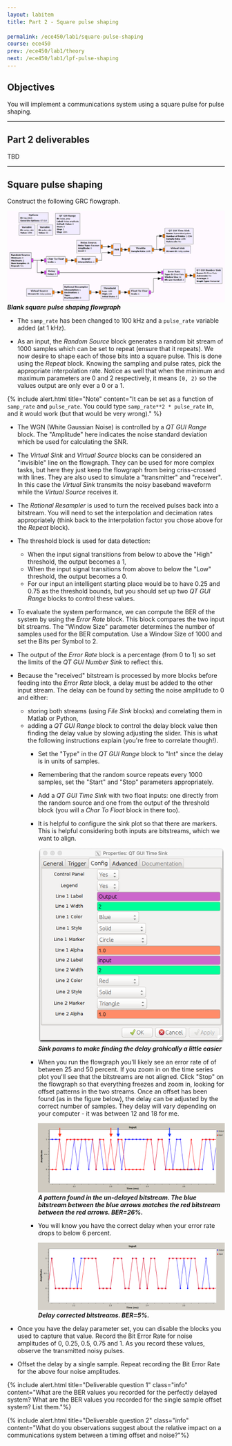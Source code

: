 ```yaml
---
layout: labitem
title: Part 2 - Square pulse shaping

permalink: /ece450/lab1/square-pulse-shaping
course: ece450
prev: /ece450/lab1/theory
next: /ece450/lab1/lpf-pulse-shaping
---
```


## Objectives

You will implement a communications system using a square pulse for pulse shaping.

<!-- TODO check under "Lab instructions" heading -->

---

## Part 2 deliverables

TBD

---

## Square pulse shaping

Construct the following GRC flowgraph.

  ![square-pulses-blank-flowgraph.png](figures/square-pulses-blank-flowgraph.png) <br>
  __*Blank square pulse shaping flowgraph*__

- The `samp_rate` has been changed to 100 kHz and a `pulse_rate` variable added (at 1 kHz).

- As an input, the *Random Source* block generates a random bit stream of 1000 samples which can be set to repeat (ensure that it repeats). We now desire to shape each of those bits into a square pulse. This is done using the *Repeat* block. Knowing the sampling and pulse rates, pick the appropriate interpolation rate. Notice as well that when the minimum and maximum parameters are 0 and 2 respectively, it means `[0, 2)` so the values output are only ever a 0 or a 1.

{% include alert.html title="Note" content="It can be set as a function of `samp_rate` and `pulse_rate`. You could type `samp_rate**2 * pulse_rate` in, and it would work (but that would be very wrong)." %}

- The WGN (White Gaussian Noise) is controlled by a *QT GUI Range* block. The "Amplitude" here indicates the noise standard deviation which be used for calculating the SNR.

- The *Virtual Sink* and *Virtual Source* blocks can be considered an "invisible" line on the flowgraph. They can be used for more complex tasks, but here they just keep the flowgraph from being criss-crossed with lines. They are also used to simulate a "transmitter" and "receiver". In this case the *Virtual Sink* transmits the noisy baseband waveform while the *Virtual Source* receives it.

- The *Rational Resampler* is used to turn the received pulses back into a bitstream. You will need to set the interpolation and decimation rates appropriately (think back to the interpolation factor you chose above for the *Repeat* block).

- The threshold block is used for data detection:
  - When the input signal transitions from below to above the "High" threshold, the output becomes a 1,
  - When the input signal transitions from above to below the "Low" threshold, the output becomes a 0.
  - For our input an intelligent starting place would be to have 0.25 and 0.75 as the threshold bounds, but you should set up two *QT GUI Range* blocks to control these values.

- To evaluate the system performance, we can compute the BER of the system by using the *Error Rate* block. This block compares the two input bit streams. The "Window Size" parameter determines the number of samples used for the BER computation. Use a Window Size of 1000 and set the Bits per Symbol to 2.

- The output of the *Error Rate* block is a percentage (from 0 to 1) so set the limits of the *QT GUI Number Sink* to reflect this.

- Because the "received" bitstream is processed by more blocks before feeding into the *Error Rate* block, a delay must be added to the other input stream. The delay can be found by setting the noise amplitude to 0 and either:
  - storing both streams (using *File Sink* blocks) and correlating them in Matlab or Python,
  - adding a *QT GUI Range* block to control the delay block value then finding the delay value by slowing adjusting the slider. This is what the following instructions explain (you're free to correlate though!).
    - Set the "Type" in the *QT GUI Range* block to "Int" since the delay is in units of samples.
    - Remembering that the random source repeats every 1000 samples, set the "Start" and "Stop" parameters appropriately.
    - Add a *QT GUI Time Sink* with two float inputs: one directly from the random source and one from the output of the threshold block (you will a *Char To Float* block in there too).
    - It is helpful to configure the sink plot so that there are markers. This is helpful considering both inputs are bitstreams, which we want to align.

      ![delay-qt-sink-config.png](figures/delay-qt-sink-config.png) <br>
      __*Sink params to make finding the delay grahically a little easier*__

    - When you run the flowgraph you'll likely see an error rate of of between 25 and 50 percent. If you zoom in on the time series plot you'll see that the bitstreams are not aligned. Click "Stop" on the flowgraph so that everything freezes and zoom in, looking for offset patterns in the two streams. Once an offset has been found (as in the figure below), the delay can be adjusted by the correct number of samples. They delay will vary depending on your computer - it was between 12 and 18 for me.

      ![un-delayed-bitstreams.png](figures/un-delayed-bitstreams.png)<br>
      __*A pattern found in the un-delayed bitstream. The blue bitstream between the blue arrows matches the red bitstream between the red arrows. BER=26%.*__

    - You will know you have the correct delay when your error rate drops to below 6 percent.

      ![delayed-bitstreams.png](figures/delayed-bitstreams.png)<br>
      __*Delay corrected bitstreams. BER=5%.*__

- Once you have the delay parameter set, you can disable the blocks you used to capture that value. Record the Bit Error Rate for noise amplitudes of 0, 0.25, 0.5, 0.75 and 1. As you record these values, observe the transmitted noisy pulses.

- Offset the delay by a single sample. Repeat recording the Bit Error Rate for the above four noise amplitudes.

{% include alert.html title="Deliverable question 1" class="info" content="What are the BER values you recorded for the perfectly delayed system? What are the BER values you recorded for the single sample offset system? List them."%}

{% include alert.html title="Deliverable question 2" class="info" content="What do you observations suggest about the relative impact on a communications system between a timing offset and noise?"%}

